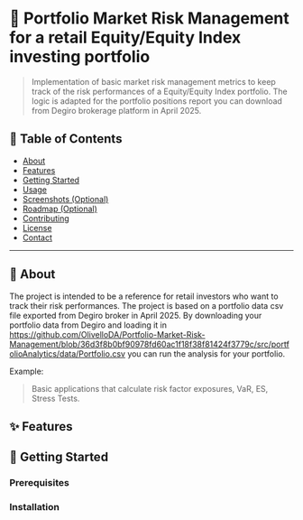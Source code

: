 # 📌 Portfolio Market Risk Management for a retail Equity/Equity Index investing portfolio

> Implementation of basic market risk management metrics to keep track of the risk performances of a Equity/Equity Index portfolio. The logic is adapted for the portfolio positions report you can download from Degiro brokerage platform in April 2025.

## 🧠 Table of Contents
- [About](#about)
- [Features](#features)
- [Getting Started](#getting-started)
- [Usage](#usage)
- [Screenshots (Optional)](#screenshots)
- [Roadmap (Optional)](#roadmap)
- [Contributing](#contributing)
- [License](#license)
- [Contact](#contact)

---

## 📖 About

The project is intended to be a reference for retail investors who want to track their risk performances. The project is based on a portfolio data csv file exported from Degiro broker in April 2025. 
By downloading your portfolio data from Degiro and loading it in https://github.com/OlivelloDA/Portfolio-Market-Risk-Management/blob/36d3f8b0bf90978fd60ac1f18f38f81424f3779c/src/portfolioAnalytics/data/Portfolio.csv you can run the analysis for your portfolio.  

Example:
> Basic applications that calculate risk factor exposures, VaR, ES, Stress Tests.

## ✨ Features

## 🚀 Getting Started

### Prerequisites

### Installation

